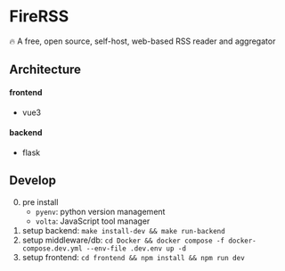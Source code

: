 # FireRSS
🔥 A free, open source, self-host, web-based RSS reader and aggregator

## Architecture
#### frontend
- vue3

#### backend
- flask

## Develop
0. pre install
    - `pyenv`: python version management
    - `volta`: JavaScript tool manager
1. setup backend: `make install-dev && make run-backend`
2. setup middleware/db: `cd Docker && docker compose -f docker-compose.dev.yml --env-file .dev.env up -d`
3. setup frontend: `cd frontend && npm install && npm run dev`
